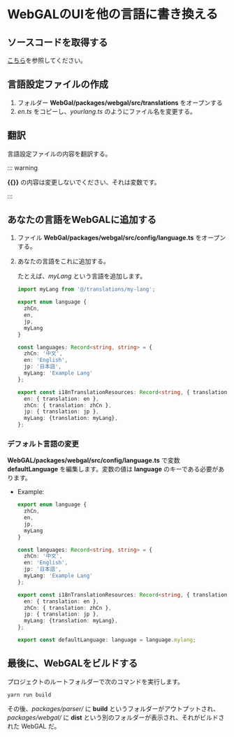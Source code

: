 # WebGALのUIを他の言語に書き換える

## ソースコードを取得する

[こちら](./README###その3：ソースコードからデバッグ（高いカスタマイズ性を望むフロントエンド開発者向け）)を参照してください。

## 言語設定ファイルの作成

1. フォルダー **WebGal/packages/webgal/src/translations** をオープンする
2. *en.ts* をコピーし、*yourlang.ts* のようにファイル名を変更する。

## 翻訳

言語設定ファイルの内容を翻訳する。

::: warning

**{{}}** の内容は変更しないでください、それは変数です。

:::

## あなたの言語をWebGALに追加する

1. ファイル **WebGal/packages/webgal/src/config/language.ts** をオープンする。

2. あなたの言語をこれに追加する。

   たとえば、*myLang* という言語を追加します。

   ```typescript
   import myLang from '@/translations/my-lang';
   
   export enum language {
     zhCn,
     en,
     jp,
     myLang
   }
   
   const languages: Record<string, string> = {
     zhCn: '中文',
     en: 'English',
     jp: '日本語',
     myLang: 'Example Lang'
   };
   
   export const i18nTranslationResources: Record<string, { translation: Record<string, any> }> = {
     en: { translation: en },
     zhCn: { translation: zhCn },
     jp: { translation: jp },
     myLang: {translation: myLang},
   };
   ```

### デフォルト言語の変更

**WebGAL/packages/webgal/src/config/language.ts** で変数 **defaultLanguage** を編集します。変数の値は **language** のキーである必要があります。

- Example:

  ```typescript
  export enum language {
    zhCn,
    en,
    jp,
    myLang
  }
  
  const languages: Record<string, string> = {
    zhCn: '中文',
    en: 'English',
    jp: '日本語',
    myLang: 'Example Lang'
  };
  
  export const i18nTranslationResources: Record<string, { translation: Record<string, any> }> = {
    en: { translation: en },
    zhCn: { translation: zhCn },
    jp: { translation: jp },
    myLang: {translation: myLang},
  };
  
  export const defaultLanguage: language = language.mylang;
  ```

## 最後に、WebGALをビルドする

プロジェクトのルートフォルダーで次のコマンドを実行します。

```shell
yarn run build
```

その後、*packages/parser/* に **build** というフォルダーがアウトプットされ、*packages/webgal/* に **dist** という別のフォルダーが表示され、それがビルドされた WebGAL だ。
